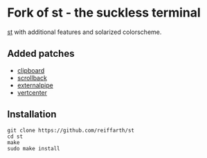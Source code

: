 # Fork of st - the suckless terminal

[st](https://st.suckless.org) with additional features and solarized colorscheme.

## Added patches

- [clipboard](http://st.suckless.org/patches/clipboard)
- [scrollback](http://st.suckless.org/patches/scrollback)
- [externalpipe](http://st.suckless.org/patches/externalpipe)
- [vertcenter](http://st.suckless.org/patches/vertcenter)

## Installation

```
git clone https://github.com/reiffarth/st
cd st
make
sudo make install
```

